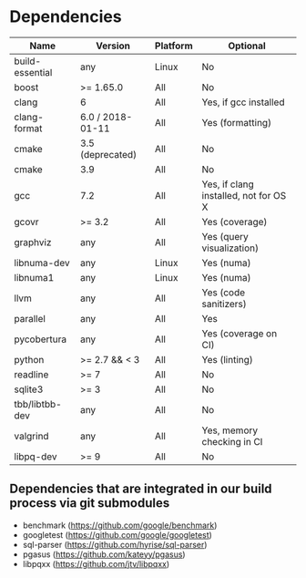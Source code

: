# Dependencies

| Name             | Version          | Platform |                              Optional |
| ---------------- | ---------------- | -------- | ------------------------------------- |
| build-essential  | any              |    Linux |                                    No |
| boost            | >= 1.65.0        |    All   |                                    No |
| clang            | 6                |    All   |                 Yes, if gcc installed |
| clang-format     | 6.0 / 2018-01-11 |    All   |                      Yes (formatting) |
| cmake            | 3.5 (deprecated) |    All   |                                    No |
| cmake            | 3.9              |    All   |                                    No |
| gcc              | 7.2              |    All   | Yes, if clang installed, not for OS X |
| gcovr            | >= 3.2           |    All   |                        Yes (coverage) |
| graphviz         | any              |    All   |             Yes (query visualization) |
| libnuma-dev      | any              |    Linux |                            Yes (numa) |
| libnuma1         | any              |    Linux |                            Yes (numa) |
| llvm             | any              |    All   |                 Yes (code sanitizers) |
| parallel         | any              |    All   |                                   Yes |
| pycobertura      | any              |    All   |                  Yes (coverage on CI) |
| python           | >= 2.7 && < 3    |    All   |                         Yes (linting) |
| readline         | >= 7             |    All   |                                    No |
| sqlite3          | >= 3             |    All   |                                    No |
| tbb/libtbb-dev   | any              |    All   |                                    No |
| valgrind         | any              |    All   |            Yes, memory checking in CI |
| libpq-dev        | >= 9             |    All   |                                    No |


## Dependencies that are integrated in our build process via git submodules
- benchmark (https://github.com/google/benchmark)
- googletest (https://github.com/google/googletest)
- sql-parser (https://github.com/hyrise/sql-parser)
- pgasus (https://github.com/kateyy/pgasus)
- libpqxx (https://github.com/jtv/libpqxx)
